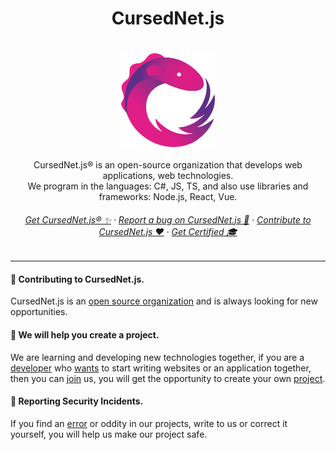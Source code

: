    <h1 align="center">
      CursedNet.js
  </h1>
ㅤ<div>
    <div align="center"><img src="https://github.com/CursedNet/.github/blob/main/profile/rxjs-logo-1C13E67498-seeklogo.com.png" width="150" height="150"/></div>
  </div>
  ⠀
  <div align="center">
    CursedNet.js® is an open-source organization that develops web applications, web technologies.<br/> We program in the languages: C#, JS, TS, and also use libraries and frameworks: Node.js, React, Vue.
  </div>

  <h6 align="center">
    <a href="-" target="_blank">Get CursedNet.js® ✨</a> · <a href="-" target="_blank">Report a bug on CursedNet.js 🐞</a> · <a href="-" target="_blank">Contribute to CursedNet.js ❤️</a> · <a href="-" target="_blank">Get Certified 🎓</a>
  </h6>

---

  <h4>
    👋 Contributing to CursedNet.js.
  </h4>
  
  CursedNet.js is an <a href="-" target="_blank">open source organization</a> and is always looking for new opportunities.

  <h4>
    🦺 We will help you create a project.
  </h4>

   We are learning and developing new technologies together, if you are a <a href="-" target="_blank">developer</a> who <a href="-" target="_blank">wants</a> to start writing websites or an application together, then you can [join](-) us, you will get the opportunity to create your own <a href="-" target="_blank">project</a>.

  <h4>
    👾 Reporting Security Incidents.
  </h4>

  If you find an <a href="-" target="_blank">error</a> or oddity in our projects, write to us or correct it yourself, you will help us make our project safe.

  
